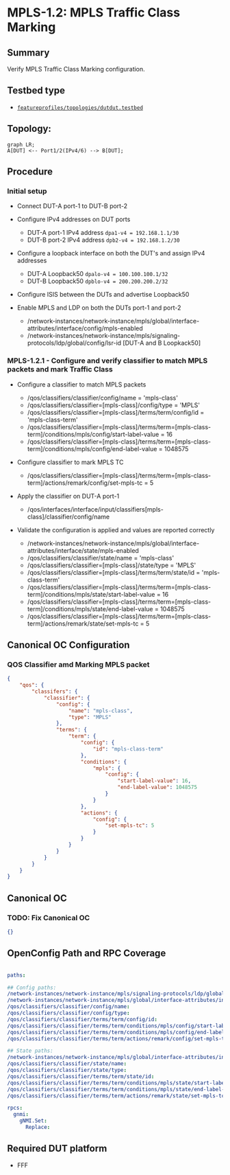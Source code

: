 # MPLS-1.2: MPLS Traffic Class Marking

## Summary

Verify MPLS Traffic Class Marking configuration.

## Testbed type

*  [`featureprofiles/topologies/dutdut.testbed`](https://github.com/openconfig/featureprofiles/blob/main/topologies/dutdut.testbed)

## Topology:

```mermaid
graph LR;
A[DUT] <-- Port1/2(IPv4/6) --> B[DUT];
```

## Procedure

### Initial setup

*   Connect DUT-A port-1 to DUT-B port-2

*   Configure IPv4 addresses on DUT ports

    *   DUT-A port-1 IPv4 address ```dpa1-v4 = 192.168.1.1/30```
    *   DUT-B port-2 IPv4 address ```dpb2-v4 = 192.168.1.2/30```

*   Configure a loopback interface on both the DUT's and assign IPv4 addresses

    *   DUT-A Loopback50 ```dpalo-v4 = 100.100.100.1/32```
    *   DUT-B Loopback50 ```dpblo-v4 = 200.200.200.2/32```

*   Configure ISIS between the DUTs and advertise Loopback50

*   Enable MPLS and LDP on both the DUTs port-1 and port-2

    *   /network-instances/network-instance/mpls/global/interface-attributes/interface/config/mpls-enabled
    *   /network-instances/network-instance/mpls/signaling-protocols/ldp/global/config/lsr-id [DUT-A and B Loopkack50]

### MPLS-1.2.1 - Configure and verify classifier to match MPLS packets and mark Traffic Class

*   Configure a classifier to match MPLS packets

    *   /qos/classifiers/classifier/config/name = 'mpls-class'
    *   /qos/classifiers/classifier=[mpls-class]/config/type = 'MPLS'
    *   /qos/classifiers/classifier=[mpls-class]/terms/term/config/id = 'mpls-class-term'
    *   /qos/classifiers/classifier=[mpls-class]/terms/term=[mpls-class-term]/conditions/mpls/config/start-label-value = 16
    *   /qos/classifiers/classifier=[mpls-class]/terms/term=[mpls-class-term]/conditions/mpls/config/end-label-value = 1048575

*   Configure classifier to mark MPLS TC

    *   /qos/classifiers/classifier=[mpls-class]/terms/term=[mpls-class-term]/actions/remark/config/set-mpls-tc = 5

*   Apply the classifier on DUT-A port-1

    *   /qos/interfaces/interface/input/classifiers[mpls-class]/classifier/config/name

*   Validate the configuration is applied and values are reported correctly

    *   /network-instances/network-instance/mpls/global/interface-attributes/interface/state/mpls-enabled
    *   /qos/classifiers/classifier/state/name = 'mpls-class'
    *   /qos/classifiers/classifier=[mpls-class]/state/type = 'MPLS'
    *   /qos/classifiers/classifier=[mpls-class]/terms/term/state/id = 'mpls-class-term'
    *   /qos/classifiers/classifier=[mpls-class]/terms/term=[mpls-class-term]/conditions/mpls/state/start-label-value = 16
    *   /qos/classifiers/classifier=[mpls-class]/terms/term=[mpls-class-term]/conditions/mpls/state/end-label-value = 1048575
    *   /qos/classifiers/classifier=[mpls-class]/terms/term=[mpls-class-term]/actions/remark/state/set-mpls-tc = 5


## Canonical OC Configuration

### QOS Classifier amd Marking MPLS packet

```json
{
    "qos": {
        "classifers": {
            "classifier": {
                "config": {
                    "name": "mpls-class",
                    "type": "MPLS"
                },
                "terms": {
                    "term": {
                        "config": {
                            "id": "mpls-class-term"
                        },
                        "conditions": {
                            "mpls": {
                                "config": {
                                    "start-label-value": 16,
                                    "end-label-value": 1048575
                                }
                            }
                        },
                        "actions": {
                            "config": {
                                "set-mpls-tc": 5
                            }
                        }
                    }
                }
            }
        }
    }
}
```
## Canonical OC
### TODO: Fix Canonical OC
```json
{}
```

## OpenConfig Path and RPC Coverage

```yaml

paths:

## Config paths:
/network-instances/network-instance/mpls/signaling-protocols/ldp/global/config/lsr-id:
/network-instances/network-instance/mpls/global/interface-attributes/interface/config/mpls-enabled:
/qos/classifiers/classifier/config/name:
/qos/classifiers/classifier/config/type:
/qos/classifiers/classifier/terms/term/config/id:
/qos/classifiers/classifier/terms/term/conditions/mpls/config/start-label-value:
/qos/classifiers/classifier/terms/term/conditions/mpls/config/end-label-value:
/qos/classifiers/classifier/terms/term/actions/remark/config/set-mpls-tc:

## State paths:
/network-instances/network-instance/mpls/global/interface-attributes/interface/state/mpls-enabled:
/qos/classifiers/classifier/state/name:
/qos/classifiers/classifier/state/type:
/qos/classifiers/classifier/terms/term/state/id:
/qos/classifiers/classifier/terms/term/conditions/mpls/state/start-label-value:
/qos/classifiers/classifier/terms/term/conditions/mpls/state/end-label-value:
/qos/classifiers/classifier/terms/term/actions/remark/state/set-mpls-tc:

rpcs:
  gnmi:
    gNMI.Set:
      Replace:
```

## Required DUT platform

*   FFF

